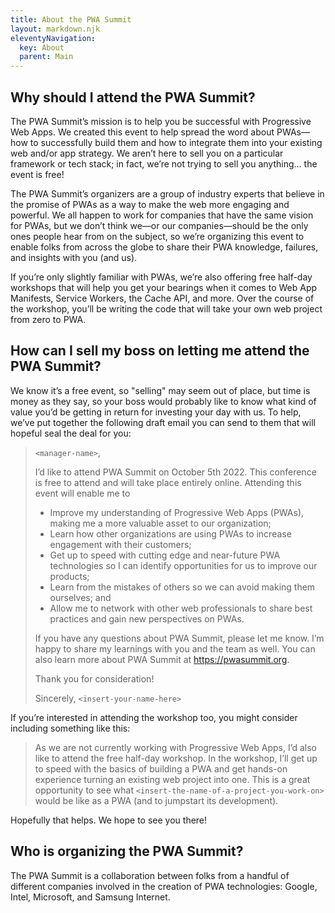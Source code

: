 ```yaml
---
title: About the PWA Summit
layout: markdown.njk
eleventyNavigation:
  key: About
  parent: Main
---
```


## Why should I attend the PWA Summit?

The PWA Summit’s mission is to help you be successful with Progressive Web Apps. We created this event to help spread the word about PWAs—how to successfully build them and how to integrate them into your existing web and/or app strategy. We aren’t here to sell you on a particular framework or tech stack; in fact, we’re not trying to sell you anything… the event is free!

The PWA Summit’s organizers are a group of industry experts that believe in the promise of PWAs as a way to make the web more engaging and powerful. We all happen to work for companies that have the same vision for PWAs, but we don’t think we—or our companies—should be the only ones people hear from on the subject, so we’re organizing this event to enable folks from across the globe to share their PWA knowledge, failures, and insights with you (and us).

If you’re only slightly familiar with PWAs, we’re also offering free half-day workshops that will help you get your bearings when it comes to Web App Manifests, Service Workers, the Cache API, and more. Over the course of the workshop, you’ll be writing the code that will take your own web project from zero to PWA.

## How can I sell my boss on letting me attend the PWA Summit?

We know it’s a free event, so "selling" may seem out of place, but time is money as they say, so your boss would probably like to know what kind of value you’d be getting in return for investing your day with us. To help, we’ve put together the following draft email you can send to them that will hopeful seal the deal for you:

> `<manager-name>`,
>
> I’d like to attend PWA Summit on October 5th 2022. This conference is free to attend and will take place entirely online. Attending this event will enable me to
>
> - Improve my understanding of Progressive Web Apps (PWAs), making me a more valuable asset to our organization;
> - Learn how other organizations are using PWAs to increase engagement with their customers;
> - Get up to speed with cutting edge and near-future PWA technologies so I can identify opportunities for us to improve our products;
> - Learn from the mistakes of others so we can avoid making them ourselves; and
> - Allow me to network with other web professionals to share best practices and gain new perspectives on PWAs.
>
> If you have any questions about PWA Summit, please let me know. I’m happy to share my learnings with you and the team as well. You can also learn more about PWA Summit at https://pwasummit.org.
>
> Thank you for consideration!
>
> Sincerely,
> `<insert-your-name-here>`

If you’re interested in attending the workshop too, you might consider including something like this:

> As we are not currently working with Progressive Web Apps, I’d also like to attend the free half-day workshop. In the workshop, I’ll get up to speed with the basics of building a PWA and get hands-on experience turning an existing web project into one. This is a great opportunity to see what `<insert-the-name-of-a-project-you-work-on>` would be like as a PWA (and to jumpstart its development).

Hopefully that helps. We hope to see you there!

## Who is organizing the PWA Summit?

The PWA Summit is a collaboration between folks from a handful of different companies involved in the creation of PWA technologies: Google, Intel, Microsoft, and Samsung Internet.
